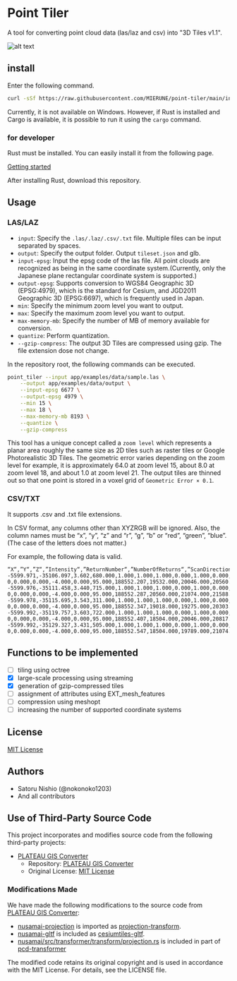# Point Tiler

A tool for converting point cloud data (las/laz and csv) into "3D Tiles v1.1".

![alt text](images/README_image.png)

## install

Enter the following command.

```sh
curl -sSf https://raw.githubusercontent.com/MIERUNE/point-tiler/main/install.sh | bash
```

Currently, it is not available on Windows.
However, if Rust is installed and Cargo is available, it is possible to run it using the `cargo` command.

### for developer

Rust must be installed. You can easily install it from the following page.

[Getting started](https://www.rust-lang.org/learn/get-started)

After installing Rust, download this repository.

## Usage

### LAS/LAZ

- `input`: Specify the `.las/.laz/.csv/.txt` file. Multiple files can be input separated by spaces.
- `output`: Specify the output folder. Output `tileset.json` and glb.
- `input-epsg`: Input the epsg code of the las file. All point clouds are recognized as being in the same coordinate system.(Currently, only the Japanese plane rectangular coordinate system is supported.)
- `output-epsg`: Supports conversion to WGS84 Geographic 3D (EPSG:4979), which is the standard for Cesium, and JGD2011 Geographic 3D (EPSG:6697), which is frequently used in Japan.
- `min`: Specify the minimum zoom level you want to output.
- `max`: Specify the maximum zoom level you want to output.
- `max-memory-mb`: Specify the number of MB of memory available for conversion.
- `quantize`: Perform quantization.
- `--gzip-compress`: The output 3D Tiles are compressed using gzip. The file extension dose not change.

In the repository root, the following commands can be executed.

```sh
point_tiler --input app/examples/data/sample.las \
    --output app/examples/data/output \
    --input-epsg 6677 \
    --output-epsg 4979 \
    --min 15 \
    --max 18 \
    --max-memory-mb 8193 \
    --quantize \
    --gzip-compress
```

This tool has a unique concept called a `zoom level` which represents a planar area roughly the same size as 2D tiles such as raster tiles or Google Photorealistic 3D Tiles.
The geometric error varies depending on the zoom level for example, it is approximately 64.0 at zoom level 15, about 8.0 at zoom level 18, and about 1.0 at zoom level 21.
The output tiles are thinned out so that one point is stored in a voxel grid of `Geometric Error × 0.1`.

### CSV/TXT

It supports .csv and .txt file extensions.

In CSV format, any columns other than XYZRGB will be ignored.
Also, the column names must be “x”, “y”, “z” and “r”, “g”, “b” or “red”, “green”, “blue”.
(The case of the letters does not matter.)

For example, the following data is valid.

```csv
“X“,”Y“,”Z“,”Intensity“,”ReturnNumber“,”NumberOfReturns“,”ScanDirectionFlag“,”EdgeOfFlightLine“,”Classification“,”Synthetic“,”KeyPoint“,”Withheld“,”Overlap“,”ScanAngleRank“,”UserData“,”PointSourceId“,”GpsTime“,”Red“,”Green“,”Blue”
-5599.971,-35106.097,3.602,680.000,1.000,1.000,1.000,0.000,1.000,0.000,0.00 0,0.000,0.000,-4.000,0.000,95.000,188552.207,19532.000,20046.000,20560.000
-5599.976,-35111.458,3.440,715.000,1.000,1.000,1.000,0.000,1.000,0.000,0.00 0,0.000,0.000,-4.000,0.000,95.000,188552.287,20560.000,21074.000,21588.000
-5599.978,-35115.695,3.543,311.000,1.000,1.000,1.000,0.000,1.000,0.000,0.00 0,0.000,0.000,-4.000,0.000,95.000,188552.347,19018.000,19275.000,20303.000
-5599.992,-35119.757,3.603,722.000,1.000,1.000,1.000,0.000,1.000,0.000,0.00 0,0.000,0.000,-4.000,0.000,95.000,188552.407,18504.000,20046.000,20817.000
-5599.992,-35129.327,3.431,505.000,1.000,1.000,1.000,0.000,1.000,0.000,0.00 0,0.000,0.000,-4.000,0.000,95.000,188552.547,18504.000,19789.000,21074.000
```

## Functions to be implemented

- [ ] tiling using octree
- [X] large-scale processing using streaming
- [X] generation of gzip-compressed tiles
- [ ] assignment of attributes using EXT_mesh_features
- [ ] compression using meshopt
- [ ] increasing the number of supported coordinate systems

## License

[MIT License](./LICENSE)

## Authors

- Satoru Nishio (@nokonoko1203)
- And all contributors

## Use of Third-Party Source Code

This project incorporates and modifies source code from the following third-party projects:

- [PLATEAU GIS Converter](https://github.com/MIERUNE/plateau-gis-converter)
  - Repository: [PLATEAU GIS Converter](https://github.com/MIERUNE/plateau-gis-converter)
  - Original License: [MIT License](https://github.com/MIERUNE/plateau-gis-converter/blob/main/LICENSE)

### Modifications Made

We have made the following modifications to the source code from [PLATEAU GIS Converter](https://github.com/MIERUNE/plateau-gis-converter):

- [nusamai-projection](https://github.com/MIERUNE/plateau-gis-converter/tree/main/nusamai-projection) is imported as [projection-transform](./projection-transform/).
- [nusamai-gltf](https://github.com/MIERUNE/plateau-gis-converter/tree/main/nusamai-gltf) is included as [cesiumtiles-gltf](./cesiumtiles-gltf/).
- [nusamai/src/transformer/transform/projection.rs](https://github.com/MIERUNE/plateau-gis-converter/blob/main/nusamai/src/transformer/transform/projection.rs) is included in part of [pcd-transformer](pcd-transformer/src/transform/projection.rs)

The modified code retains its original copyright and is used in accordance with the MIT License. For details, see the LICENSE file.
